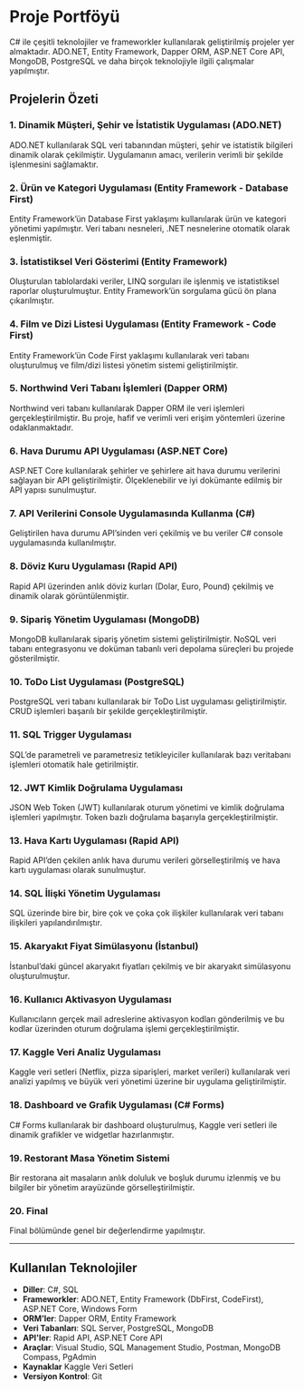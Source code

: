 

# Proje Portföyü

C# ile çeşitli teknolojiler ve frameworkler kullanılarak geliştirilmiş projeler yer almaktadır. ADO.NET, Entity Framework, Dapper ORM, ASP.NET Core API, MongoDB, PostgreSQL ve daha birçok teknolojiyle ilgili çalışmalar yapılmıştır.

## Projelerin Özeti

### 1. Dinamik Müşteri, Şehir ve İstatistik Uygulaması (ADO.NET)
ADO.NET kullanılarak SQL veri tabanından müşteri, şehir ve istatistik bilgileri dinamik olarak çekilmiştir. Uygulamanın amacı, verilerin verimli bir şekilde işlenmesini sağlamaktır.

### 2. Ürün ve Kategori Uygulaması (Entity Framework - Database First)
Entity Framework’ün Database First yaklaşımı kullanılarak ürün ve kategori yönetimi yapılmıştır. Veri tabanı nesneleri, .NET nesnelerine otomatik olarak eşlenmiştir.

### 3. İstatistiksel Veri Gösterimi (Entity Framework)
Oluşturulan tablolardaki veriler, LINQ sorguları ile işlenmiş ve istatistiksel raporlar oluşturulmuştur. Entity Framework’ün sorgulama gücü ön plana çıkarılmıştır.

### 4. Film ve Dizi Listesi Uygulaması (Entity Framework - Code First)
Entity Framework’ün Code First yaklaşımı kullanılarak veri tabanı oluşturulmuş ve film/dizi listesi yönetim sistemi geliştirilmiştir.

### 5. Northwind Veri Tabanı İşlemleri (Dapper ORM)
Northwind veri tabanı kullanılarak Dapper ORM ile veri işlemleri gerçekleştirilmiştir. Bu proje, hafif ve verimli veri erişim yöntemleri üzerine odaklanmaktadır.

### 6. Hava Durumu API Uygulaması (ASP.NET Core)
ASP.NET Core kullanılarak şehirler ve şehirlere ait hava durumu verilerini sağlayan bir API geliştirilmiştir. Ölçeklenebilir ve iyi dokümante edilmiş bir API yapısı sunulmuştur.

### 7. API Verilerini Console Uygulamasında Kullanma (C#)
Geliştirilen hava durumu API’sinden veri çekilmiş ve bu veriler C# console uygulamasında kullanılmıştır.

### 8. Döviz Kuru Uygulaması (Rapid API)
Rapid API üzerinden anlık döviz kurları (Dolar, Euro, Pound) çekilmiş ve dinamik olarak görüntülenmiştir.

### 9. Sipariş Yönetim Uygulaması (MongoDB)
MongoDB kullanılarak sipariş yönetim sistemi geliştirilmiştir. NoSQL veri tabanı entegrasyonu ve doküman tabanlı veri depolama süreçleri bu projede gösterilmiştir.

### 10. ToDo List Uygulaması (PostgreSQL)
PostgreSQL veri tabanı kullanılarak bir ToDo List uygulaması geliştirilmiştir. CRUD işlemleri başarılı bir şekilde gerçekleştirilmiştir.

### 11. SQL Trigger Uygulaması
SQL’de parametreli ve parametresiz tetikleyiciler kullanılarak bazı veritabanı işlemleri otomatik hale getirilmiştir.

### 12. JWT Kimlik Doğrulama Uygulaması
JSON Web Token (JWT) kullanılarak oturum yönetimi ve kimlik doğrulama işlemleri yapılmıştır. Token bazlı doğrulama başarıyla gerçekleştirilmiştir.

### 13. Hava Kartı Uygulaması (Rapid API)
Rapid API’den çekilen anlık hava durumu verileri görselleştirilmiş ve hava kartı uygulaması olarak sunulmuştur.

### 14. SQL İlişki Yönetim Uygulaması
SQL üzerinde bire bir, bire çok ve çoka çok ilişkiler kullanılarak veri tabanı ilişkileri yapılandırılmıştır.

### 15. Akaryakıt Fiyat Simülasyonu (İstanbul)
İstanbul’daki güncel akaryakıt fiyatları çekilmiş ve bir akaryakıt simülasyonu oluşturulmuştur.

### 16. Kullanıcı Aktivasyon Uygulaması
Kullanıcıların gerçek mail adreslerine aktivasyon kodları gönderilmiş ve bu kodlar üzerinden oturum doğrulama işlemi gerçekleştirilmiştir.

### 17. Kaggle Veri Analiz Uygulaması
Kaggle veri setleri (Netflix, pizza siparişleri, market verileri) kullanılarak veri analizi yapılmış ve büyük veri yönetimi üzerine bir uygulama geliştirilmiştir.

### 18. Dashboard ve Grafik Uygulaması (C# Forms)
C# Forms kullanılarak bir dashboard oluşturulmuş, Kaggle veri setleri ile dinamik grafikler ve widgetlar hazırlanmıştır.

### 19. Restorant Masa Yönetim Sistemi
Bir restorana ait masaların anlık doluluk ve boşluk durumu izlenmiş ve bu bilgiler bir yönetim arayüzünde görselleştirilmiştir.

### 20. Final
Final bölümünde genel bir değerlendirme yapılmıştır.

---

## Kullanılan Teknolojiler
- **Diller**: C#, SQL
- **Frameworkler**: ADO.NET, Entity Framework (DbFirst, CodeFirst), ASP.NET Core, Windows Form
- **ORM’ler**: Dapper ORM, Entity Framework
- **Veri Tabanları**: SQL Server, PostgreSQL, MongoDB
- **API'ler**: Rapid API, ASP.NET Core API
- **Araçlar**: Visual Studio, SQL Management Studio, Postman, MongoDB Compass, PgAdmin
- **Kaynaklar** Kaggle Veri Setleri
- **Versiyon Kontrol**: Git

